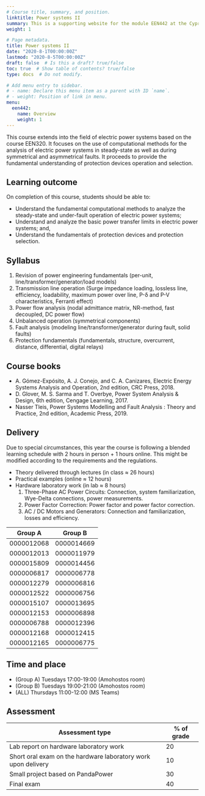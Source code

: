 ```yaml
---
# Course title, summary, and position.
linktitle: Power systems II
summary: This is a supporting website for the module EEN442 at the Cyprus University of Technology
weight: 1

# Page metadata.
title: Power systems II
date: "2020-8-1T00:00:00Z"
lastmod: "2020-8-5T00:00:00Z"
draft: false  # Is this a draft? true/false
toc: true  # Show table of contents? true/false
type: docs  # Do not modify.

# Add menu entry to sidebar.
# - name: Declare this menu item as a parent with ID `name`.
# - weight: Position of link in menu.
menu:
  een442:
    name: Overview
    weight: 1
---
```



This course extends into the field of electric power systems based on the course EEN320. It focuses on the use of computational methods for the analysis of electric power systems in steady-state as well as during symmetrical and asymmetrical faults. It proceeds to provide the fundamental understanding of protection devices operation and selection.

## Learning outcome

On completion of this course, students should be able to:

- Understand the fundamental computational methods to analyze the steady-state and
under-fault operation of electric power systems;
- Understand and analyze the basic power transfer limits in electric power systems; and,
- Understand the fundamentals of protection devices and protection selection.

## Syllabus

1. Revision of power engineering fundamentals (per-unit,
line/transformer/generator/load models) 
2. Transmission line operation (Surge impedance loading, lossless line,
efficiency, loadability, maximum power over line, P-δ and P-V
characteristics, Ferranti effect)
3. Power flow analysis (nodal admittance matrix, NR-method, fast
decoupled, DC power flow)
4. Unbalanced operation (symmetrical components)
5. Fault analysis (modeling line/transformer/generator during fault, solid
faults)
6. Protection fundamentals (fundamentals, structure, overcurrent, distance,
differential, digital relays)

## Course books

- A. Gómez-Expósito, A. J. Conejo, and C. A. Canizares, Electric Energy Systems Analysis and Operation, 2nd edition, CRC Press, 2018.
- D. Glover, M. S. Sarma and T. Overbye, Power System Analysis & Design, 6th edition, Cengage Learning, 2017.
- Nasser Tleis, Power Systems Modelling and Fault Analysis : Theory and Practice, 2nd edition, Academic Press, 2019.

## Delivery

Due to special circumstances, this year the course is following a blended learning schedule with 2 hours in person + 1 hours online. This might be modified according to the requirements and the regulations.

- Theory delivered through lectures (in class ≈ 26 hours)
- Practical examples (online ≈ 12 hours)
- Hardware laboratory work (in lab ≈ 8 hours)
    1. Three-Phase AC Power Circuits: Connection, system familiarization, Wye-Delta connections, power measurements.
    2. Power Factor Correction: Power factor and power factor correction.
    3. AC / DC Motors and Generators: Connection and familiarization, losses and efficiency.

| Group A | Group B |
|-----------------|------------|
|0000012068|0000014669|
|0000012013|0000011979|
|0000015809|0000014456|
|0000006817|0000006778|
|0000012279|0000006816|
|0000012522|0000006756|
|0000015107|0000013695|
|0000012153|0000006898|
|0000006788|0000012396|
|0000012168|0000012415|
|0000012165|0000006775|


## Time and place

- (Group A) Tuesdays 17:00-19:00 (Amohostos room)
- (Group B) Tuesdays 19:00-21:00 (Amohostos room)
- (ALL) Thursdays 11:00-12:00 (MS Teams)


## Assessment

| Assessment type | % of grade |
|-----------------|------------|
| Lab report on hardware laboratory work | 20          |
| Short oral exam on the hardware laboratory work upon delivery | 10          |
| Small project based on PandaPower  | 30         |
| Final exam      | 40         |